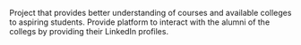 Project that provides better understanding of courses and available colleges to aspiring students. 
Provide platform to interact with the alumni of the collegs by providing their LinkedIn profiles.
